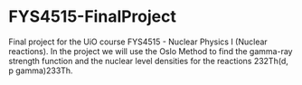 # FYS4515-FinalProject

Final project for the UiO course FYS4515 - Nuclear Physics I (Nuclear reactions). In the project we will use the Oslo Method to find the gamma-ray strength function and the nuclear level densities for the reactions 232Th(d, p gamma)233Th.
